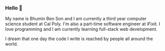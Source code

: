 ### Hello 👋
My name is Bhumin Ben Son and I am currently a third year computer science student at Cal Poly. I'm also a part-time software engineer at iFixit. I love programming and I am currently learning full-stack web development. 

I dream that one day the code I write is reached by people all around the world. 

<!--
**bhuminson/bhuminson** is a ✨ _special_ ✨ repository because its `README.md` (this file) appears on your GitHub profile.

Here are some ideas to get you started:

- 🔭 I’m currently working on ...
- 🌱 I’m currently learning ...
- 👯 I’m looking to collaborate on ...
- 🤔 I’m looking for help with ...
- 💬 Ask me about ...
- 📫 How to reach me: ...
- 😄 Pronouns: ...
- ⚡ Fun fact: ...
-->
